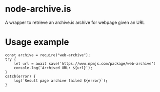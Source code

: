# node-archive.is
A wrapper to retrieve an archive.is archive for webpage given an URL

# Usage example

````
const archive = require("web-archive");
try {
    let url = await save('https://www.npmjs.com/package/web-archive')
    console.log(`Archived URL: ${url}`);
}
catch(error) {
    log(`Result page archive failed ${error}`);
}
````
